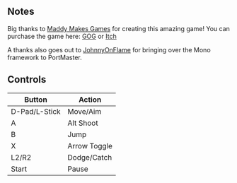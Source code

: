 ## Notes

Big thanks to [Maddy Makes Games](https://www.mattmakesgames.com/) for creating this amazing game! You can purchase the game here: [GOG](https://www.gog.com/game/towerfall_ascension) or [Itch](https://maddymakesgamesinc.itch.io/towerfall)

A thanks also goes out to [JohnnyOnFlame](https://ko-fi.com/johnnyonflame) for bringing over the Mono framework to PortMaster. 

## Controls

| Button | Action |
|--|--| 
|D-Pad/L-Stick|Move/Aim|
|A|Alt Shoot|
|B|Jump|
|X|Arrow Toggle|
|L2/R2|Dodge/Catch|
|Start|Pause|


